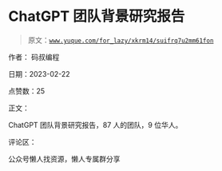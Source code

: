 # ChatGPT 团队背景研究报告

> 原文：[`www.yuque.com/for_lazy/xkrm14/suifrq7u2mm61fon`](https://www.yuque.com/for_lazy/xkrm14/suifrq7u2mm61fon)

作者： 码叔编程

日期：2023-02-22

点赞数：25

正文：

ChatGPT 团队背景研究报告，87 人的团队，9 位华人。

评论区：

公众号懒人找资源，懒人专属群分享

